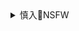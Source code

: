 <details><summary>慎入🔞NSFW</summary>

Not Safe For Work
![](https://upload.wikimedia.org/wikipedia/commons/thumb/d/d3/Biohazard_Symbol_Specification.png/210px-Biohazard_Symbol_Specification.png)

<details><summary><b>风险自理Use At Your Own Risk🈲</summary>

### zg赢了！看到这一幕，美媒发出心酸感叹：巨大的胜利的象征
https://new.qq.com/omn/20200915/20200915A0IDIR00.html

### 谎言和欺骗战胜不了新冠病毒（钟声
http://paper.people.com.cn/rmrb/html/2020-09/17/nw.D110000renmrb_20200917_2-10.htm

### 揭安倍辞职的真正原因！可能是美z开战早期信号?
https://www.backchina.com/news/2020/08/31/706681.html

他也指出，安倍的辞职背后可能代表美国与日本的鹰派路线的大集结，也许可看成是美z开战的早期信号。

### 摊上事儿！胡xj要栽
https://video.creaders.net/2020/08/29/2261643.html

　　这篇来自自媒体打假公众号“汪眼观天下”的名为《假老虎的崛起》一文，通过运用随机抽样的统计方法对胡xj私人公众号进行了全景式的流量分析，揭示了了胡本人如何借助g媒以q谋私进而牟利。　

g家难道不是保护rm的铜墙铁壁！现在怎么成了rm是g家的铜墙铁壁！"、"最g指示：肉盾快去抗伤害！

</details>
</details>
